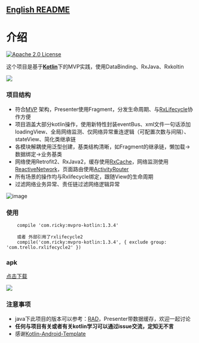 ﻿   
## [English README](https://github.com/vihuela/Kotlin-mvpro/blob/master/README_EN.md "English README") ##

# 介绍 

[![Apache 2.0 License](https://img.shields.io/badge/license-Apache%202.0-blue.svg?style=flat)](http://www.apache.org/licenses/LICENSE-2.0.html)



这个项目是基于[**Kotlin**](https://kotlinlang.org)下的MVP实践，使用DataBinding、RxJava、Rxkoltin

![](http://i.imgur.com/TeDm72X.png)

### 项目结构



- 符合[MVP](https://en.wikipedia.org/wiki/Model%E2%80%93view%E2%80%93presenter) 架构，Presenter使用Fragment，分发生命周期、与[RxLifecycle](https://github.com/trello/RxLifecycle "RxLifecycle")协作方便
- 项目涵盖大部分kotlin操作，使用新特性封装eventBus、xml文件一句话添加loadingView、全局网络监测、仅网络异常重连逻辑（可配置次数与间隔）、stateView、简化类继承链
- 各模块解耦使用泛型创建，基类结构清晰，如Fragment的继承链，懒加载->数据绑定->业务基类
- 网络使用Retrofit2、RxJava2，缓存使用[RxCache](https://github.com/VictorAlbertos/RxCache "RxCache")，网络监测使用[ReactiveNetwork](https://github.com/pwittchen/ReactiveNetwork "ReactiveNetwork")，页面路由使用[ActivityRouter](https://github.com/mzule/ActivityRouter "ActivityRouter")
- 所有场景的操作均与Rxlifecycle绑定，跟随View的生命周期
- 过滤网络业务异常、责任链过滤网络逻辑异常


![image](https://github.com/vihuela/Kotlin-mvpro/blob/master/gifdemo.gif ) 

### 使用

		compile 'com.ricky:mvpro-kotlin:1.3.4'

		或者 外部引用了rxlifecycle2
		compile('com.ricky:mvpro-kotlin:1.3.4', { exclude group: 'com.trello.rxlifecycle2' })

### apk

[点击下载](https://www.pgyer.com/naXB "点击下载")

![](https://www.pgyer.com/app/qrcode/naXB)

### 注意事项

- java下此项目的版本可以参考：[RAD](https://github.com/vihuela/RAD)，Presenter带数据缓存，欢迎一起讨论
- **任何与项目有关或者有关kotlin学习可以通过issue交流，定知无不言**
- 感谢[Kotlin-Android-Template](https://github.com/nekocode/Kotlin-Android-Template "Kotlin-Android-Template")

